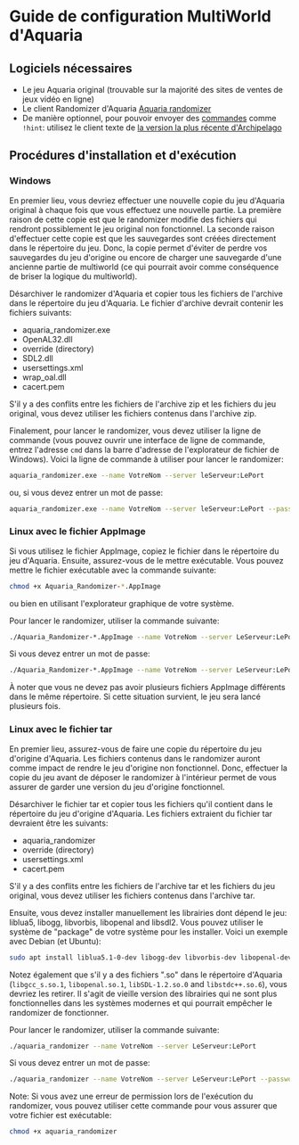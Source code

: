 # Guide de configuration MultiWorld d'Aquaria

## Logiciels nécessaires

- Le jeu Aquaria original (trouvable sur la majorité des sites de ventes de jeux vidéo en ligne)
- Le client Randomizer d'Aquaria [Aquaria randomizer](https://github.com/tioui/Aquaria_Randomizer/releases)
- De manière optionnel, pour pouvoir envoyer des [commandes](/tutorial/Archipelago/commands/en) comme `!hint`: utilisez le client texte de [la version la plus récente d'Archipelago](https://github.com/ArchipelagoMW/Archipelago/releases)

## Procédures d'installation et d'exécution

### Windows

En premier lieu, vous devriez effectuer une nouvelle copie du jeu d'Aquaria original à chaque fois que vous effectuez une
nouvelle partie. La première raison de cette copie est que le randomizer modifie des fichiers qui rendront possiblement
le jeu original non fonctionnel. La seconde raison d'effectuer cette copie est que les sauvegardes sont créées
directement dans le répertoire du jeu. Donc, la copie permet d'éviter de perdre vos sauvegardes du jeu d'origine ou
encore de charger une sauvegarde d'une ancienne partie de multiworld (ce qui pourrait avoir comme conséquence de briser
la logique du multiworld).

Désarchiver le randomizer d'Aquaria et copier tous les fichiers de l'archive dans le répertoire du jeu d'Aquaria. Le
fichier d'archive devrait contenir les fichiers suivants:
- aquaria_randomizer.exe
- OpenAL32.dll
- override (directory)
- SDL2.dll
- usersettings.xml
- wrap_oal.dll
- cacert.pem

S'il y a des conflits entre les fichiers de l'archive zip et les fichiers du jeu original, vous devez utiliser
les fichiers contenus dans l'archive zip.

Finalement, pour lancer le randomizer, vous devez utiliser la ligne de commande (vous pouvez ouvrir une interface de
ligne de commande, entrez l'adresse `cmd` dans la barre d'adresse de l'explorateur de fichier de Windows). Voici
la ligne de commande à utiliser pour lancer le randomizer:

```bash
aquaria_randomizer.exe --name VotreNom --server leServeur:LePort
```

ou, si vous devez entrer un mot de passe:

```bash
aquaria_randomizer.exe --name VotreNom --server leServeur:LePort --password leMotDePasse
```

### Linux avec le fichier AppImage

Si vous utilisez le fichier AppImage, copiez le fichier dans le répertoire du jeu d'Aquaria. Ensuite, assurez-vous de
le mettre exécutable. Vous pouvez mettre le fichier exécutable avec la commande suivante:

```bash
chmod +x Aquaria_Randomizer-*.AppImage
```

ou bien en utilisant l'explorateur graphique de votre système.

Pour lancer le randomizer, utiliser la commande suivante:

```bash
./Aquaria_Randomizer-*.AppImage --name VotreNom --server LeServeur:LePort
```

Si vous devez entrer un mot de passe:

```bash
./Aquaria_Randomizer-*.AppImage --name VotreNom --server LeServeur:LePort --password LeMotDePasse
```

À noter que vous ne devez pas avoir plusieurs fichiers AppImage différents dans le même répertoire. Si cette situation
survient, le jeu sera lancé plusieurs fois.

### Linux avec le fichier tar

En premier lieu, assurez-vous de faire une copie du répertoire du jeu d'origine d'Aquaria. Les fichiers contenus
dans le randomizer auront comme impact de rendre le jeu d'origine non fonctionnel. Donc, effectuer la copie du jeu
avant de déposer le randomizer à l'intérieur permet de vous assurer de garder une version du jeu d'origine fonctionnel.

Désarchiver le fichier tar et copier tous les fichiers qu'il contient dans le répertoire du jeu d'origine d'Aquaria. Les
fichiers extraient du fichier tar devraient être les suivants:
- aquaria_randomizer
- override (directory)
- usersettings.xml
- cacert.pem

S'il y a des conflits entre les fichiers de l'archive tar et les fichiers du jeu original, vous devez utiliser
les fichiers contenus dans l'archive tar.

Ensuite, vous devez installer manuellement les librairies dont dépend le jeu: liblua5, libogg, libvorbis, libopenal and
libsdl2. Vous pouvez utiliser le système de "package" de votre système pour les installer. Voici un exemple avec
Debian (et Ubuntu):

```bash
sudo apt install liblua5.1-0-dev libogg-dev libvorbis-dev libopenal-dev libsdl2-dev
```

Notez également que s'il y a des fichiers ".so" dans le répertoire d'Aquaria (`libgcc_s.so.1`, `libopenal.so.1`,
`libSDL-1.2.so.0` and `libstdc++.so.6`), vous devriez les retirer. Il s'agit de vieille version des librairies qui
ne sont plus fonctionnelles dans les systèmes modernes et qui pourrait empêcher le randomizer de fonctionner.

Pour lancer le randomizer, utiliser la commande suivante:

```bash
./aquaria_randomizer --name VotreNom --server LeServeur:LePort
```

Si vous devez entrer un mot de passe:

```bash
./aquaria_randomizer --name VotreNom --server LeServeur:LePort --password LeMotDePasse
```

Note: Si vous avez une erreur de permission lors de l'exécution du randomizer, vous pouvez utiliser cette commande
pour vous assurer que votre fichier est exécutable:

```bash
chmod +x aquaria_randomizer
```
